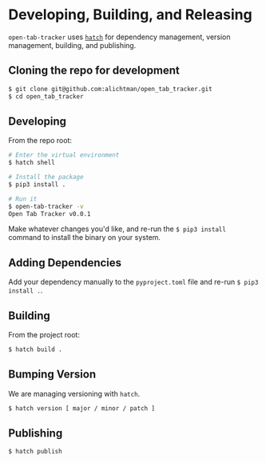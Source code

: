 # Developing, Building, and Releasing

`open-tab-tracker` uses [`hatch`](https://hatch.pypa.io/latest/) for dependency management, version management, building, and publishing.

## Cloning the repo for development

```bash
$ git clone git@github.com:alichtman/open_tab_tracker.git
$ cd open_tab_tracker
```

## Developing

From the repo root:

```bash
# Enter the virtual environment
$ hatch shell

# Install the package
$ pip3 install .

# Run it
$ open-tab-tracker -v
Open Tab Tracker v0.0.1
```

Make whatever changes you'd like, and re-run the `$ pip3 install` command to install the binary on your system.

## Adding Dependencies

Add your dependency manually to the `pyproject.toml` file and re-run `$ pip3 install .`.

## Building

From the project root:

```bash
$ hatch build .
```

## Bumping Version

We are managing versioning with `hatch`.

```bash
$ hatch version [ major / minor / patch ]
```

## Publishing

```bash
$ hatch publish
```
